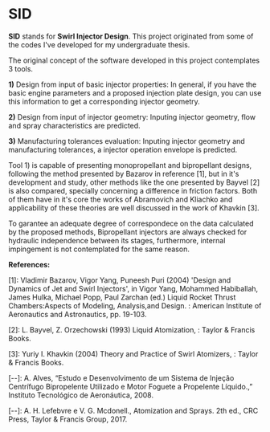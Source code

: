 # SID
**SID** stands for **Swirl Injector Design**. This project originated from some of the codes I've developed for my undergraduate thesis.


The original concept of the software developed in this project contemplates 3 tools.

**1)** Design from input of basic injector properties:
  In general, if you have the basic engine parameters and a proposed injection plate design, you can use this information to get a corresponding injector geometry.

**2)** Design from input of injector geometry:
  Inputing injector geometry, flow and spray characteristics are predicted.
  
**3)** Manufacturing tolerances evaluation:
  Inputing injector geometry and manufacturing tolerances, a injector operation envelope is predicted.
  
  
Tool 1) is capable of presenting monopropellant and bipropellant designs, following the method presented by Bazarov in reference [1], but in it's development and study, other methods like the one presented by Bayvel [2] is also compared, specially concerning a difference in friction factors. Both of them have in it's core the works of Abramovich and Kliachko and applicability of these theories are well discussed in the work of Khavkin [3].

To garantee an adequate degree of correspondece on the data calculated by the proposed methods, Bipropellant injectors are always checked for hydraulic independence between its stages, furthermore, internal impingement is not contemplated for the same reason.



**References:**

[1]: Vladimir Bazarov, Vigor Yang, Puneesh Puri (2004) 'Design and Dynamics of Jet and Swirl Injectors', in Vigor Yang, Mohammed Habiballah, James Hulka, Michael Popp, Paul Zarchan (ed.) Liquid Rocket Thrust Chambers:Aspects of Modeling, Analysis,and Design. : American Institute of Aeronautics and Astronautics, pp. 19-103.

[2]: L. Bayvel, Z. Orzechowski (1993) Liquid Atomization, : Taylor & Francis Books.

[3]: Yuriy I. Khavkin (2004) Theory and Practice of Swirl Atomizers, : Taylor & Francis Books.

[--]: A.  Alves,  “Estudo  e  Desenvolvimento  de  um  Sistema  de  Injeção  Centrífugo Bipropelente  Utilizado  e  Motor  Foguete  a  Propelente  Líquido.,”  Instituto Tecnológico de Aeronáutica, 2008.

[--]: A. H. Lefebvre e V. G. Mcdonell., Atomization and Sprays. 2th ed., CRC Press, Taylor & Francis Group, 2017. 
